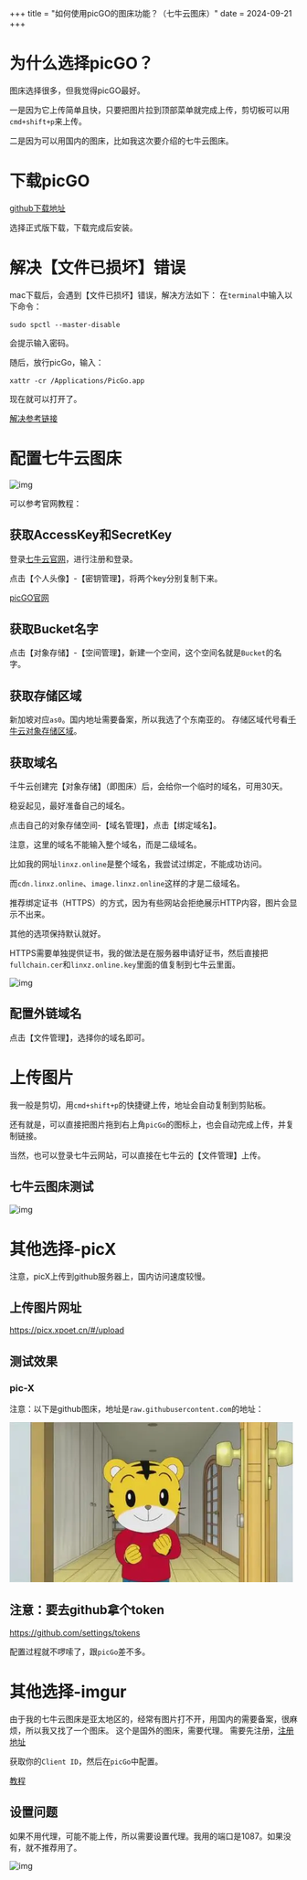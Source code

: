 +++
title = "如何使用picGO的图床功能？（七牛云图床）"
date = 2024-09-21
+++

# 为什么选择picGO？
图床选择很多，但我觉得picGO最好。

一是因为它上传简单且快，只要把图片拉到顶部菜单就完成上传，剪切板可以用`cmd+shift+p`来上传。

二是因为可以用国内的图床，比如我这次要介绍的七牛云图床。

# 下载picGO
[github下载地址](https://github.com/Molunerfinn/PicGo/releases)

选择正式版下载，下载完成后安装。

# 解决【文件已损坏】错误
mac下载后，会遇到【文件已损坏】错误，解决方法如下：
在`terminal`中输入以下命令：
```shell
sudo spctl --master-disable
```
会提示输入密码。

随后，放行picGo，输入：
```shell
xattr -cr /Applications/PicGo.app
```

现在就可以打开了。


[解决参考链接](https://github.com/Molunerfinn/PicGo/blob/dev/FAQ.md)

# 配置七牛云图床
![img](https://pic.linxz.online/20240920232518.png)

可以参考官网教程：

## 获取AccessKey和SecretKey
登录[七牛云官网](https://portal.qiniu.com/home)，进行注册和登录。

点击【个人头像】-【密钥管理】，将两个key分别复制下来。

[picGO官网](https://picgo.github.io/PicGo-Doc/zh/guide/#%E4%B8%8B%E8%BD%BD%E5%AE%89%E8%A3%85)

## 获取Bucket名字
点击【对象存储】-【空间管理】，新建一个空间，这个空间名就是`Bucket`的名字。

## 获取存储区域
新加坡对应`as0`。国内地址需要备案，所以我选了个东南亚的。
存储区域代号看[千牛云对象存储区域](https://developer.qiniu.com/kodo/1671/region-endpoint-fq)。

## 获取域名
千牛云创建完【对象存储】（即图床）后，会给你一个临时的域名，可用30天。

稳妥起见，最好准备自己的域名。

点击自己的对象存储空间-【域名管理】，点击【绑定域名】。

注意，这里的域名不能输入整个域名，而是二级域名。

比如我的网址`linxz.online`是整个域名，我尝试过绑定，不能成功访问。

而`cdn.linxz.online`、`image.linxz.online`这样的才是二级域名。

推荐绑定证书（HTTPS）的方式，因为有些网站会拒绝展示HTTP内容，图片会显示不出来。

其他的选项保持默认就好。

HTTPS需要单独提供证书，我的做法是在服务器申请好证书，然后直接把`fullchain.cer`和`linxz.online.key`里面的值复制到七牛云里面。

![img](https://pic.linxz.online/20240920233153.png)

## 配置外链域名
点击【文件管理】，选择你的域名即可。

# 上传图片
我一般是剪切，用`cmd+shift+p`的快捷键上传，地址会自动复制到剪贴板。

还有就是，可以直接把图片拖到右上角`picGo`的图标上，也会自动完成上传，并复制链接。

当然，也可以登录七牛云网站，可以直接在七牛云的【文件管理】上传。

## 七牛云图床测试
![img](https://pic.linxz.online/robot_reading.png)

# 其他选择-picX
注意，picX上传到github服务器上，国内访问速度较慢。

## 上传图片网址
https://picx.xpoet.cn/#/upload

## 测试效果
### pic-X 
注意：以下是github图床，地址是`raw.githubusercontent.com`的地址：

![img](https://raw.githubusercontent.com/linxz-coder/picx-images-hosting/master/20240918/qiaohu.3uu8vtvx6uy0.webp)

## 注意：要去github拿个token
https://github.com/settings/tokens


配置过程就不啰嗦了，跟`picGo`差不多。

# 其他选择-imgur
由于我的七牛云图床是亚太地区的，经常有图片打不开，用国内的需要备案，很麻烦，所以我又找了一个图床。
这个是国外的图床，需要代理。
需要先注册，[注册地址](https://imgur.com/account/settings/apps)

获取你的`Client ID`，然后在`picGo`中配置。

[教程](https://blog.csdn.net/rzfanfan/article/details/120289904)

## 设置问题
如果不用代理，可能不能上传，所以需要设置代理。我用的端口是1087。如果没有，就不推荐用了。

![img](https://i.imgur.com/8eBQcuk.png)